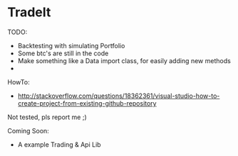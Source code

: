 # TradeIt

TODO:
* Backtesting with simulating Portfolio
* Some btc's are still in the code
* Make something like a Data import class, for easily adding new methods 
* 

HowTo:
* http://stackoverflow.com/questions/18362361/visual-studio-how-to-create-project-from-existing-github-repository

Not tested, pls report me ;)

Coming Soon:
* A example Trading & Api Lib
